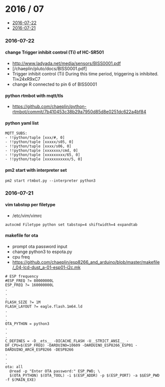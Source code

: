 2016 / 07
==========
- [2016-07-22](#2016-07-22)
- [2016-07-21](#2016-07-21)


### 2016-07-22
#### change Trigger inhibit control (Ti) of HC-SR501
- http://www.ladyada.net/media/sensors/BISS0001.pdf
- [/chaeplin/pluto/docs/BISS0001.pdf]
- Trigger inhibit control (Ti) During this time period, triggering is inhibited. Ti≈24xR9xC7
- change R connected to pin 6 of BISS0001

#### python rtmbot with mqtt/tls
- https://github.com/chaeplin/python-rtmbot/commit/7b410453c38b29a7950d85d8e0251dc622a4bf84

#### python yaml list
```
MQTT_SUBS:
- !!python/tuple [xxx/#, 0]
- !!python/tuple [xxxxx/s05, 0]
- !!python/tuple [xxxx/s06, 0]
- !!python/tuple [xxxxxxx/cmd, 0]
- !!python/tuple [xxxxxxxxx/65, 0]
- !!python/tuple [xxxxxxxxxxx/5, 0]
``` 

#### pm2 start with interpreter set
```
pm2 start rtmbot.py --interpreter python3
```

### 2016-07-21
#### vim tabstop per filetype
- /etc/vim/vimrc
```
autocmd Filetype python set tabstop=4 shiftwidth=4 expandtab
```

#### makefile for ota
- prompt ota password input
- change python3 to espota.py
- cpu freq
- https://github.com/chaeplin/esp8266_and_arduino/blob/master/makefile/_04-lcd-dust_a-01-esp01-i2c.mk
```
# ESP frequency
#ESP_FREQ ?= 80000000L 
ESP_FREQ ?= 160000000L
.
.
.
FLASH_SIZE ?= 1M
FLASH_LAYOUT ?= eagle.flash.1m64.ld
.
.
.
OTA_PYTHON = python3
.
.
.
C_DEFINES = -D__ets__ -DICACHE_FLASH -U__STRICT_ANSI__ -DF_CPU=$(ESP_FREQ) -DARDUINO=10609 -DARDUINO_ESP8266_ESP01 -DARDUINO_ARCH_ESP8266 -DESP8266
.
.
.
ota: all
  @read -p "Enter OTA password:" ESP_PWD; \
  $(OTA_PYTHON) $(OTA_TOOL) -i $(ESP_ADDR) -p $(ESP_PORT) -a $$ESP_PWD -f $(MAIN_EXE)

```